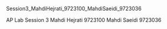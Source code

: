 Session3_MahdiHejrati_9723100_MahdiSaeidi_9723036

AP Lab Session 3
Mahdi Hejrati 9723100
Mahdi Saeidi 9723036
